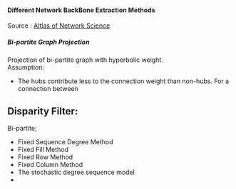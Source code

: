 #### Different Network BackBone Extraction Methods
Source : [Altlas of Network Science](https://arxiv.org/abs/2101.00863)
##### Bi-partite Graph Projection
Projection of bi-partite graph with hyperbolic weight. <br />
Assumption:
- The hubs contribute less to the connection weight than non-hubs. For a connection between

Disparity Filter:
- 

Bi-partite;
- Fixed Sequence Degree Method
- Fixed Fill Method
- Fixed Row Method
- Fixed Column Method
- The stochastic degree sequence model
- 
